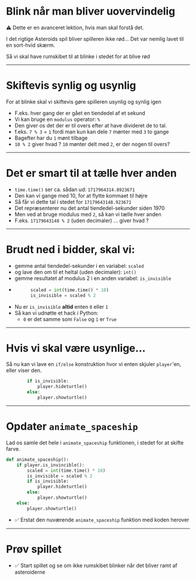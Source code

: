 # Blink når man bliver uovervindelig

⚠️ Dette er en avanceret lektion, hvis man skal forstå det.

I det rigtige Asteroids spil bliver spilleren ikke rød... Det var nemlig lavet til en sort-hvid skærm.

Så vi skal have rumskibet til at blinke i stedet for at blive rød

---

# Skiftevis synlig og usynlig

For at blinke skal vi skiftevis gøre spilleren usynlig og synlig igen

* F.eks. hver gang der er gået en tiendedel af et sekund
* Vi kan bruge en `modulus` operator: `%`
* Den giver os det der er til overs efter at have divideret de to tal.
* f.eks. `7 % 3` = `1` fordi man kun kan dele `7` mønter med `3` to gange
* Bagefter har du `1` mønt tilbage
* `10 % 2` giver hvad ? `10` mønter delt med `2`, er der nogen til overs?

---

# Det er smart til at tælle hver anden

* `time.time()` ser ca. sådan ud: `1717964314.8923671`
* Den kan vi gange med 10, for at flytte kommaet til højre
* Så får vi dette tal i stedet for `17179643148.923671` 
* Det repræsenterer nu det antal tiendedel-sekunder siden 1970
* Men ved at bruge modulus med `2`, så kan vi tælle hver anden
* F.eks. `17179643148 % 2` (uden decimaler) ... giver hvad ?

---

# Brudt ned i bidder, skal vi:

* gemme antal tiendedel-sekunder i en variabel: `scaled`
* og lave den om til et heltal (uden decimaler): `int()`
* gemme resultatet af modulus 2 i en anden variabel: `is_invisible`
* ```python
        scaled = int(time.time() * 10)
        is_invisible = scaled % 2
  ```
* Nu er `is_invisible` **altid** enten `0` eller `1`
* Så kan vi udnøtte et hack i Python:
  * `0` er det samme som `False` og `1` er `True`

---

# Hvis vi skal være usynlige...

Så nu kan vi lave en `if/else` konstruktion hvor vi enten skjuler `player`'en, eller viser den.

```python
        if is_invisible:
            player.hideturtle()
        else:
            player.showturtle()
```

---

# Opdater `animate_spaceship`

Lad os samle det hele i `animate_spaceship` funktionen, i stedet for at skifte farve.

```python
def animate_spaceship():
    if player.is_invincible():
        scaled = int(time.time() * 10)
        is_invisible = scaled % 2
        if is_invisible:
            player.hideturtle()
        else:
            player.showturtle()
    else:
        player.showturtle()
```

- ✅ Erstat den nuværende `animate_spaceship` funktion med koden herover

---

# Prøv spillet

- ✅ Start spillet og se om ikke rumskibet blinker når det bliver ramt af asteroiderne

 